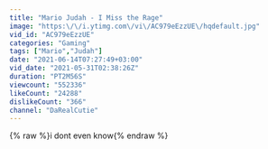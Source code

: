 ```yaml
---
title: "Mario Judah - I Miss the Rage"
image: "https:\/\/i.ytimg.com\/vi\/AC979eEzzUE\/hqdefault.jpg"
vid_id: "AC979eEzzUE"
categories: "Gaming"
tags: ["Mario","Judah"]
date: "2021-06-14T07:27:49+03:00"
vid_date: "2021-05-31T02:38:26Z"
duration: "PT2M56S"
viewcount: "552336"
likeCount: "24288"
dislikeCount: "366"
channel: "DaRealCutie"
---
```

{% raw %}i dont even know{% endraw %}
